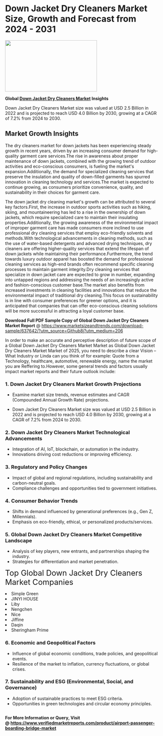 <H1>Down Jacket Dry Cleaners Market Size, Growth and Forecast from 2024 - 2031</H1><img class="aligncenter size-medium wp-image-584254" src="https://thirdeyenews.in/wp-content/uploads/2024/09/Global-Market-Research-300x168.jpeg" alt="" width="300" height="168" /><p><strong>Global&nbsp;<a href="https://www.marketsizeandtrends.com/download-sample/637642/?utm_source=Github8j?utm_medium=206">Down Jacket Dry Cleaners Market</a> Insights</strong></p><p>Down Jacket Dry Cleaners Market size was valued at USD 2.5 Billion in 2022 and is projected to reach USD 4.0 Billion by 2030, growing at a CAGR of 7.2% from 2024 to 2030.</p><p><h2>Market Growth Insights</h2> <p>The dry cleaners market for down jackets has been experiencing steady growth in recent years, driven by an increasing consumer demand for high-quality garment care services.The rise in awareness about proper maintenance of down jackets, combined with the growing trend of outdoor activities and eco-conscious consumers, is fueling the market's expansion.Additionally, the demand for specialized cleaning services that preserve the insulation and quality of down-filled garments has spurred innovation in cleaning technology and services.The market is expected to continue growing, as consumers prioritize convenience, quality, and sustainability in their choices for garment care.</p> <p>The down jacket dry cleaning market's growth can be attributed to several key factors.First, the increase in outdoor sports activities such as hiking, skiing, and mountaineering has led to a rise in the ownership of down jackets, which require specialized care to maintain their insulating properties.Additionally, the growing awareness of the environmental impact of improper garment care has made consumers more inclined to use professional dry cleaning services that employ eco-friendly solvents and methods.With technological advancements in cleaning methods, such as the use of water-based detergents and advanced drying techniques, dry cleaners are offering higher-quality services that extend the lifespan of down jackets while maintaining their performance.Furthermore, the trend towards luxury outdoor apparel has boosted the demand for professional cleaning services as high-end brands often recommend specific cleaning processes to maintain garment integrity.Dry cleaning services that specialize in down jacket care are expected to grow in number, expanding into untapped regions and addressing the needs of an increasingly active and fashion-conscious customer base.The market also benefits from increased investments in cleaning facilities and innovations that reduce the environmental impact of traditional dry cleaning.This focus on sustainability is in line with consumer preferences for greener options, and it is anticipated that companies that can offer eco-conscious cleaning solutions will be more successful in attracting a loyal customer base.</p> <p><span class=""><strong>Download Full PDF Sample Copy of Global Down Jacket Dry Cleaners Market Report</strong> @ <a href="https://www.marketsizeandtrends.com/download-sample/637642/?utm_source=Github8j?utm_medium=206" target="_blank">https://www.marketsizeandtrends.com/download-sample/637642/?utm_source=Github8j?utm_medium=206</a></span></p><p>In order to make an accurate and perceptive description of future scope of a Global&nbsp;Down Jacket Dry Cleaners Market Market as Global&nbsp;Down Jacket Dry Cleaners Market Market of 2025, you need to describe a clear Vision &ndash; What Industry or Linda can you think of for example: Quote from a Technology, healthcare, automotive, renewable energy, name the market you are Reffering to.However, some general trends and factors usually impact market reports and their future outlook include:</p><h3>1.&nbsp;<strong>Down Jacket Dry Cleaners Market Growth Projections</strong></h3><ul><li>Examine market size trends, revenue estimates and CAGR (Compounded Annual Growth Rate) projections.</li><li><p>Down Jacket Dry Cleaners Market size was valued at USD 2.5 Billion in 2022 and is projected to reach USD 4.0 Billion by 2030, growing at a CAGR of 7.2% from 2024 to 2030.</p></li></ul><h3>2.&nbsp;<strong>Down Jacket Dry Cleaners Market Technological Advancements</strong></h3><ul><li>Integration of AI, IoT, blockchain, or automation in the industry.</li><li>Innovations driving cost reductions or improving efficiency.</li></ul><h3>3.&nbsp;<strong>Regulatory and Policy Changes</strong></h3><ul><li>Impact of global and regional regulations, including sustainability and carbon-neutral goals.</li><li>Compliance challenges and opportunities tied to government initiatives.</li></ul><h3>4.&nbsp;<strong>Consumer Behavior Trends</strong></h3><ul><li>Shifts in demand influenced by generational preferences (e.g., Gen Z, Millennials).</li><li>Emphasis on eco-friendly, ethical, or personalized products/services.</li></ul><h3>5.&nbsp;<strong>Global Down Jacket Dry Cleaners Market Competitive Landscape</strong></h3><ul><li>Analysis of key players, new entrants, and partnerships shaping the industry.</li><li>Strategies for differentiation and market penetration.</li></ul><p data-pm-slice="1 1 []"><span style="color: inherit; font-family: inherit; font-size: 25px;">Top Global Down Jacket Dry Cleaners Market Companies</span></p><div class="" data-test-id=""><p><li>Simple Green</li><li> JINYI HOUSE</li><li> Liby</li><li> Nengchen</li><li> Nice</li><li> Jiffine</li><li> Daqin</li><li> Sheringham Prime</li></p></div><h3>6.&nbsp;<strong>Economic and Geopolitical Factors</strong></h3><ul><li>Influence of global economic conditions, trade policies, and geopolitical events.</li><li>Resilience of the market to inflation, currency fluctuations, or global crises.</li></ul><h3>7.&nbsp;<strong>Sustainability and ESG (Environmental, Social, and Governance)</strong></h3><ul><li>Adoption of sustainable practices to meet ESG criteria.</li><li>Opportunities in green technologies and circular economy principles.</li></ul><h2><strong style="font-size: 14px;">For More Information or Query, Visit @&nbsp;</strong><a style="background-color: #ffffff; font-size: 14px;" href="https://www.marketsizeandtrends.com/report/down-jacket-dry-cleaners-market/" target="_blank">https://www.verifiedmarketreports.com/product/airport-passenger-boarding-bridge-market</a></h2>